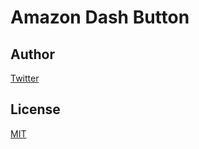 # Amazon Dash Button

## Author

[Twitter](https://twitter.com/kaduhiro_)

## License

[MIT](https://en.wikipedia.org/wiki/MIT_License)
